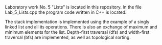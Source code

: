 Laboratory work No. 5 "Lists" is located in this repository. 
In the file Lab_5_Lists.cpp the program code written in C++ is located. 

The stack implementation is implemented using the example of a singly linked list and all its operations. There is also an exchange of maximum and minimum elements for the list. Depth-first traversal (dfs) and width-first traversal (bfs) are implemented, as well as topological sorting.
